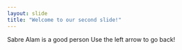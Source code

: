 ```yaml
---
layout: slide
title: "Welcome to our second slide!"
---
```

Sabre Alam is a good person
Use the left arrow to go back!
